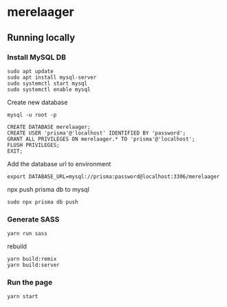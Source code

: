 # merelaager

## Running locally

### Install MySQL DB
```
sudo apt update
sudo apt install mysql-server
sudo systemctl start mysql
sudo systemctl enable mysql
```

Create new database
```
mysql -u root -p
```
```
CREATE DATABASE merelaager;
CREATE USER 'prisma'@'localhost' IDENTIFIED BY 'password';
GRANT ALL PRIVILEGES ON merelaager.* TO 'prisma'@'localhost';
FLUSH PRIVILEGES;
EXIT;
```

Add the database url to environment
```
export DATABASE_URL=mysql://prisma:password@localhost:3306/merelaager
```

npx push prisma db to mysql
```
sudo npx prisma db push
```

### Generate SASS
```
yarn run sass
```

rebuild
```
yarn build:remix
yarn build:server
```

### Run the page
```
yarn start
```